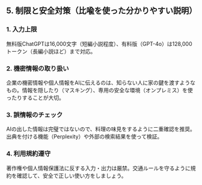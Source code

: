## 5. 制限と安全対策（比喩を使った分かりやすい説明）

### 1. 入力上限
無料版ChatGPTは16,000文字（短編小説程度）、有料版（GPT-4o）は128,000トークン（長編小説ほど）まで対応。

### 2. 機密情報の取り扱い
企業の機密情報や個人情報をAIに伝えるのは、知らない人に家の鍵を渡すようなもの。情報を隠したり（マスキング）、専用の安全な環境（オンプレミス）を使ったりすることが大切。

### 3. 誤情報のチェック
AIの出した情報は完璧ではないので、料理の味見をするように二重確認を推奨。出典を付ける機能（Perplexity）や外部の検索結果を使って検証。

### 4. 利用規約遵守
著作権や個人情報保護法に反する入力・出力は厳禁。交通ルールを守るように規約を確認して、安全で正しい使い方をしましょう。